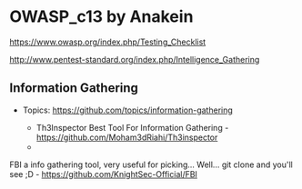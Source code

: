 # OWASP_c13 by Anakein

https://www.owasp.org/index.php/Testing_Checklist

http://www.pentest-standard.org/index.php/Intelligence_Gathering

## Information Gathering  

- Topics: https://github.com/topics/information-gathering

  - Th3Inspector Best Tool For Information Gathering - https://github.com/Moham3dRiahi/Th3inspector
  - 
FBI a info gathering tool, very useful for picking... Well... git clone and you'll see ;D - https://github.com/KnightSec-Official/FBI
